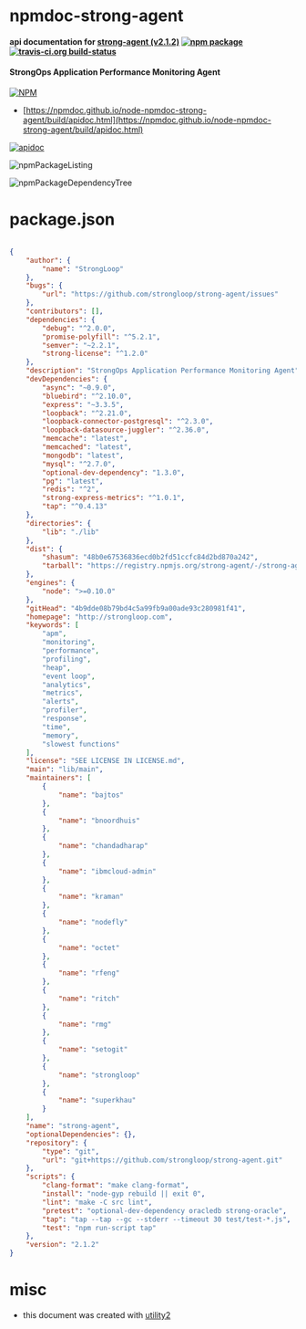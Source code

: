 # npmdoc-strong-agent

#### api documentation for  [strong-agent (v2.1.2)](http://strongloop.com)  [![npm package](https://img.shields.io/npm/v/npmdoc-strong-agent.svg?style=flat-square)](https://www.npmjs.org/package/npmdoc-strong-agent) [![travis-ci.org build-status](https://api.travis-ci.org/npmdoc/node-npmdoc-strong-agent.svg)](https://travis-ci.org/npmdoc/node-npmdoc-strong-agent)

#### StrongOps Application Performance Monitoring Agent

[![NPM](https://nodei.co/npm/strong-agent.png?downloads=true&downloadRank=true&stars=true)](https://www.npmjs.com/package/strong-agent)

- [https://npmdoc.github.io/node-npmdoc-strong-agent/build/apidoc.html](https://npmdoc.github.io/node-npmdoc-strong-agent/build/apidoc.html)

[![apidoc](https://npmdoc.github.io/node-npmdoc-strong-agent/build/screenCapture.buildCi.browser.%252Ftmp%252Fbuild%252Fapidoc.html.png)](https://npmdoc.github.io/node-npmdoc-strong-agent/build/apidoc.html)

![npmPackageListing](https://npmdoc.github.io/node-npmdoc-strong-agent/build/screenCapture.npmPackageListing.svg)

![npmPackageDependencyTree](https://npmdoc.github.io/node-npmdoc-strong-agent/build/screenCapture.npmPackageDependencyTree.svg)



# package.json

```json

{
    "author": {
        "name": "StrongLoop"
    },
    "bugs": {
        "url": "https://github.com/strongloop/strong-agent/issues"
    },
    "contributors": [],
    "dependencies": {
        "debug": "^2.0.0",
        "promise-polyfill": "^5.2.1",
        "semver": "~2.2.1",
        "strong-license": "^1.2.0"
    },
    "description": "StrongOps Application Performance Monitoring Agent",
    "devDependencies": {
        "async": "~0.9.0",
        "bluebird": "^2.10.0",
        "express": "~3.3.5",
        "loopback": "^2.21.0",
        "loopback-connector-postgresql": "^2.3.0",
        "loopback-datasource-juggler": "^2.36.0",
        "memcache": "latest",
        "memcached": "latest",
        "mongodb": "latest",
        "mysql": "^2.7.0",
        "optional-dev-dependency": "1.3.0",
        "pg": "latest",
        "redis": "^2",
        "strong-express-metrics": "^1.0.1",
        "tap": "^0.4.13"
    },
    "directories": {
        "lib": "./lib"
    },
    "dist": {
        "shasum": "48b0e67536836ecd0b2fd51ccfc84d2bd870a242",
        "tarball": "https://registry.npmjs.org/strong-agent/-/strong-agent-2.1.2.tgz"
    },
    "engines": {
        "node": ">=0.10.0"
    },
    "gitHead": "4b9dde08b79bd4c5a99fb9a00ade93c280981f41",
    "homepage": "http://strongloop.com",
    "keywords": [
        "apm",
        "monitoring",
        "performance",
        "profiling",
        "heap",
        "event loop",
        "analytics",
        "metrics",
        "alerts",
        "profiler",
        "response",
        "time",
        "memory",
        "slowest functions"
    ],
    "license": "SEE LICENSE IN LICENSE.md",
    "main": "lib/main",
    "maintainers": [
        {
            "name": "bajtos"
        },
        {
            "name": "bnoordhuis"
        },
        {
            "name": "chandadharap"
        },
        {
            "name": "ibmcloud-admin"
        },
        {
            "name": "kraman"
        },
        {
            "name": "nodefly"
        },
        {
            "name": "octet"
        },
        {
            "name": "rfeng"
        },
        {
            "name": "ritch"
        },
        {
            "name": "rmg"
        },
        {
            "name": "setogit"
        },
        {
            "name": "strongloop"
        },
        {
            "name": "superkhau"
        }
    ],
    "name": "strong-agent",
    "optionalDependencies": {},
    "repository": {
        "type": "git",
        "url": "git+https://github.com/strongloop/strong-agent.git"
    },
    "scripts": {
        "clang-format": "make clang-format",
        "install": "node-gyp rebuild || exit 0",
        "lint": "make -C src lint",
        "pretest": "optional-dev-dependency oracledb strong-oracle",
        "tap": "tap --tap --gc --stderr --timeout 30 test/test-*.js",
        "test": "npm run-script tap"
    },
    "version": "2.1.2"
}
```



# misc
- this document was created with [utility2](https://github.com/kaizhu256/node-utility2)
